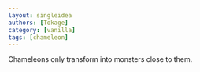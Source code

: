 ```yaml
---
layout: singleidea
authors: [Tokage]
category: [vanilla]
tags: [chameleon]
---
```

Chameleons only transform into monsters close to them.
